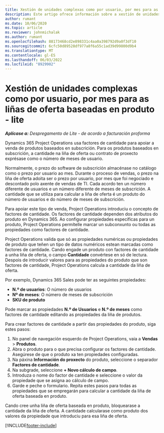 ```yaml
---
title: Xestión de unidades complexas como por usuario, por mes para as liñas de oferta baseadas en produto - lite
description: Este artigo ofrece información sobre a xestión de unidades complexas para liñas de oferta baseadas en produto.
author: rumant
ms.date: 10/06/2020
ms.topic: article
ms.reviewer: johnmichalak
ms.author: rumant
ms.openlocfilehash: 88173468cd2e898331c4aa0a398792d9a0f3df10
ms.sourcegitcommit: 6cfc50d89528df977a8f6a55c1ad39d99800d9b4
ms.translationtype: MT
ms.contentlocale: gl-ES
ms.lasthandoff: 06/03/2022
ms.locfileid: "8929902"
---
```

# <a name="managing-complex-units-such-as-per-user-per-month-for-product-based-quote-lines---lite"></a>Xestión de unidades complexas como por usuario, por mes para as liñas de oferta baseadas en produto - lite

_**Aplícase a:** Despregamento de Lite - de acordo a facturación proforma_

Dynamics 365 Project Operations usa factores de cantidade para apoiar a venda de produtos baseados en subscrición. Para os produtos baseados en subscrición, a cantidade na liña de oferta ou contrato de proxecto exprésase como o número de meses de usuario.

Normalmente, o prezo do software de subscrición almacénase no catálogo como o prezo por usuario ao mes. Durante o proceso de vendas, o prezo na liña de oferta adoita ser o prezo por usuario, por mes que foi negociado e descontado polo axente de vendas de TI. Cada acordo ten un número diferente de usuarios e un número diferente de meses de subscrición. A cantidade que se utiliza para calcular a liña de oferta é un produto do número de usuarios e do número de meses de subscrición.

Para apoiar este tipo de venda, Project Operations introduciu o concepto de factores de cantidade. Os factores de cantidade dependen dos atributos do produto en Dynamics 365. Ao configurar propiedades específicas para un produto, Project Operations permítelle marcar un subconxunto ou todas as propiedades como factores de cantidade.

Project Operations valida que só as propiedades numéricas ou propiedades de produto que teñen un tipo de datos numéricos estean marcadas como factores de cantidade. Cando engade un produto con factores de cantidade a unha liña de oferta, o campo **Cantidade** convértese en só de lectura. Despois de introducir valores para as propiedades do produto que son factores de cantidade, Project Operations calcula a cantidade da liña de oferta.

Por exemplo, Dynamics 365 Sales pode ter as seguintes propiedades:

- **N.º de usuarios**: O número de usuarios
- **Nº de meses**: O número de meses de subscrición
- **SKU de produto**

Pode marcar as propiedades **N.º de Usuarios** e **N.º de meses** como factores de cantidade editando as propiedades da liña de produtos.

Para crear factores de cantidade a partir das propiedades do produto, siga estes pasos:

1. No panel de navegación esquerdo de Project Operations, vaia a **Vendas** > **Produtos**.
2. Abra o produto para o que precisa configurar os factores de cantidade. Asegúrese de que o produto xa ten propiedades configuradas.
3. Na páxina **Información do proxecto** do produto, seleccione o separador **Factores de cantidade**.
4. Na subgrade, seleccione **+ Novo cálculo de campo**.
5. Introduza o nome do factor de cantidade e seleccione o valor da propiedade que se asigna ao cálculo de campo.
6. Garde e peche o formulario. Repita estes pasos para todas as propiedades que se empregarán para calcular a cantidade da liña de oferta baseada en produto.

Cando cree unha liña de oferta baseada en produto, bloquearase a cantidade da liña de oferta. A cantidade calcularase como produto dos valores da propiedade que introduciu para esa liña de oferta.


[!INCLUDE[footer-include](../../includes/footer-banner.md)]